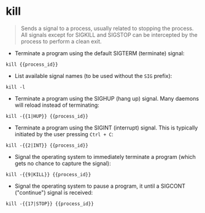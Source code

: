 # kill

> Sends a signal to a process, usually related to stopping the process.
> All signals except for SIGKILL and SIGSTOP can be intercepted by the process to perform a clean exit.

- Terminate a program using the default SIGTERM (terminate) signal:

`kill {{process_id}}`

- List available signal names (to be used without the `SIG` prefix):

`kill -l`

- Terminate a program using the SIGHUP (hang up) signal. Many daemons will reload instead of terminating:

`kill -{{1|HUP}} {{process_id}}`

- Terminate a program using the SIGINT (interrupt) signal. This is typically initiated by the user pressing `Ctrl + C`:

`kill -{{2|INT}} {{process_id}}`

- Signal the operating system to immediately terminate a program (which gets no chance to capture the signal):

`kill -{{9|KILL}} {{process_id}}`

- Signal the operating system to pause a program, it until a SIGCONT ("continue") signal is received:

`kill -{{17|STOP}} {{process_id}}`
